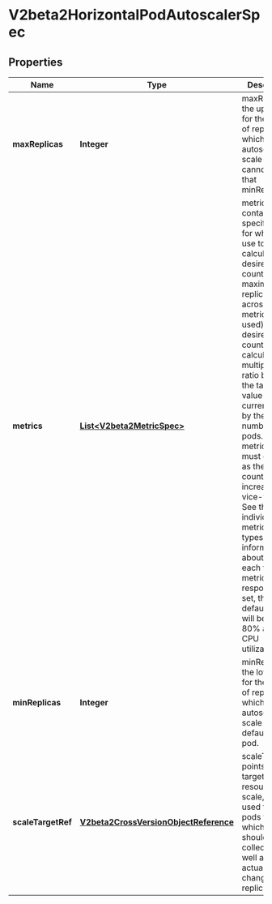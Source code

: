 
# V2beta2HorizontalPodAutoscalerSpec

## Properties
Name | Type | Description | Notes
------------ | ------------- | ------------- | -------------
**maxReplicas** | **Integer** | maxReplicas is the upper limit for the number of replicas to which the autoscaler can scale up. It cannot be less that minReplicas. | 
**metrics** | [**List&lt;V2beta2MetricSpec&gt;**](V2beta2MetricSpec.md) | metrics contains the specifications for which to use to calculate the desired replica count (the maximum replica count across all metrics will be used).  The desired replica count is calculated multiplying the ratio between the target value and the current value by the current number of pods.  Ergo, metrics used must decrease as the pod count is increased, and vice-versa.  See the individual metric source types for more information about how each type of metric must respond. If not set, the default metric will be set to 80% average CPU utilization. |  [optional]
**minReplicas** | **Integer** | minReplicas is the lower limit for the number of replicas to which the autoscaler can scale down. It defaults to 1 pod. |  [optional]
**scaleTargetRef** | [**V2beta2CrossVersionObjectReference**](V2beta2CrossVersionObjectReference.md) | scaleTargetRef points to the target resource to scale, and is used to the pods for which metrics should be collected, as well as to actually change the replica count. | 



